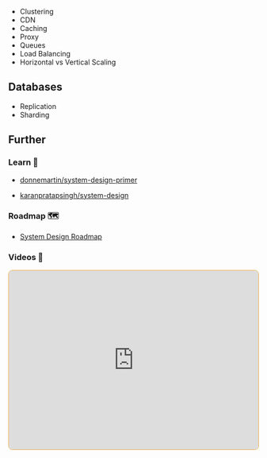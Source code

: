- Clustering
- CDN
- Caching
- Proxy
- Queues
- Load Balancing
- Horizontal vs Vertical Scaling

## Databases

- Replication
- Sharding


## Further

### Learn 🧠

- [donnemartin/system-design-primer](https://github.com/donnemartin/system-design-primer#readme)

- [karanpratapsingh/system-design](https://github.com/karanpratapsingh/system-design#readme)

### Roadmap 🗺

- [System Design Roadmap](https://roadmap.sh/system-design)

### Videos 🎥

<iframe style="margin-bottom: .5rem; display: block; width: 100%; height: 360px; border: 1px solid #edae49; border-radius: .5rem" src="https://invidious.tiekoetter.com/embed/videoseries?list=PLkZYeFmDuaN37TGlJ79pWOEIt-XcFa8Ev" title="Invidious Embed Player">System Design - the roadmap</iframe>